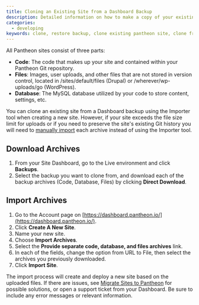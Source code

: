 ```yaml
---
title: Cloning an Existing Site from a Dashboard Backup
description: Detailed information on how to make a copy of your existing Drupal or WordPress site code, files, and database.
categories:
  - developing
keywords: clone, restore backup, clone existing pantheon site, clone from pantheon backup, clone pantheon site, copy pantheon site
---
```

All Pantheon sites consist of three parts:

* **Code**: The code that makes up your site and contained within your Pantheon Git repository.
* **Files**: Images, user uploads, and other files that are not stored in version control, located in /sites/default/files (Drupal) or /wherever/wp-uploads/go (WordPress).
* **Database**: The MySQL database utilized by your code to store content, settings, etc.

You can clone an existing site from a Dashboard backup using the Importer tool when creating a new site. However, if your site exceeds the file size limit for uploads or if you need to preserve the site's existing Git history you will need to [manually import](/docs/manual-import) each archive instead of using the Importer tool.

## Download Archives

1. From your Site Dashboard, go to the Live environment and click **Backups**.
2. Select the backup you want to clone from, and download each of the backup archives (Code, Database, Files) by clicking **Direct Download**.

## Import Archives
1. Go to the Account page on [https://dashboard.pantheon.io/](https://dashboard.pantheon.io/).
2. Click **Create A New Site**.
3. Name your new site.
4. Choose **Import Archives**.
5. Select the **Provide separate code, database, and files archives** link.
6. In each of the fields, change the option from URL to File, then select the archives you previously downloaded.
7. Click **Import Site**.

The import process will create and deploy a new site based on the uploaded files. If there are issues, see [Migrate Sites to Pantheon](/docs/migrate) for possible solutions, or open a support ticket from your Dashboard. Be sure to include any error messages or relevant information.
